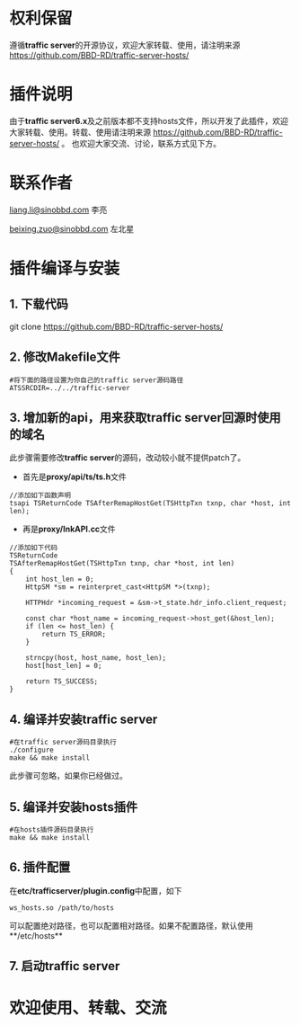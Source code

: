 # 权利保留
遵循**traffic server**的开源协议，欢迎大家转载、使用，请注明来源 https://github.com/BBD-RD/traffic-server-hosts/

# 插件说明
由于**traffic server6.x**及之前版本都不支持hosts文件，所以开发了此插件，欢迎大家转载、使用。转载、使用请注明来源 https://github.com/BBD-RD/traffic-server-hosts/ 。 也欢迎大家交流、讨论，联系方式见下方。

# 联系作者
liang.li@sinobbd.com 李亮

beixing.zuo@sinobbd.com 左北星

# 插件编译与安装
## 1. 下载代码
git clone https://github.com/BBD-RD/traffic-server-hosts/

## 2. 修改Makefile文件
```
#将下面的路径设置为你自己的traffic server源码路径
ATSSRCDIR=../../traffic-server
```

## 3. 增加新的api，用来获取**traffic server**回源时使用的域名
此步骤需要修改**traffic server**的源码，改动较小就不提供patch了。
* 首先是**proxy/api/ts/ts.h**文件
```
//添加如下函数声明
tsapi TSReturnCode TSAfterRemapHostGet(TSHttpTxn txnp, char *host, int len);
```
* 再是**proxy/InkAPI.cc**文件
```
//添加如下代码
TSReturnCode
TSAfterRemapHostGet(TSHttpTxn txnp, char *host, int len)
{
    int host_len = 0;
    HttpSM *sm = reinterpret_cast<HttpSM *>(txnp);

    HTTPHdr *incoming_request = &sm->t_state.hdr_info.client_request;

    const char *host_name = incoming_request->host_get(&host_len);
    if (len <= host_len) {
        return TS_ERROR;
    }

    strncpy(host, host_name, host_len);
    host[host_len] = 0;

    return TS_SUCCESS;
}
```

## 4. 编译并安装**traffic server**
```
#在traffic server源码目录执行
./configure
make && make install
```
此步骤可忽略，如果你已经做过。

## 5. 编译并安装**hosts**插件
```
#在hosts插件源码目录执行
make && make install
```

## 6. 插件配置
在**etc/trafficserver/plugin.config**中配置，如下
```
ws_hosts.so /path/to/hosts
```
可以配置绝对路径，也可以配置相对路径。如果不配置路径，默认使用**/etc/hosts**

## 7. 启动traffic server

# 欢迎使用、转载、交流
